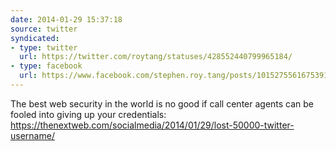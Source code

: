 ```yaml
---
date: 2014-01-29 15:37:18
source: twitter
syndicated:
- type: twitter
  url: https://twitter.com/roytang/statuses/428552440799965184/
- type: facebook
  url: https://www.facebook.com/stephen.roy.tang/posts/10152755616753912
---
```


The best web security in the world is no good if call center agents can be fooled into giving up your credentials: https://thenextweb.com/socialmedia/2014/01/29/lost-50000-twitter-username/